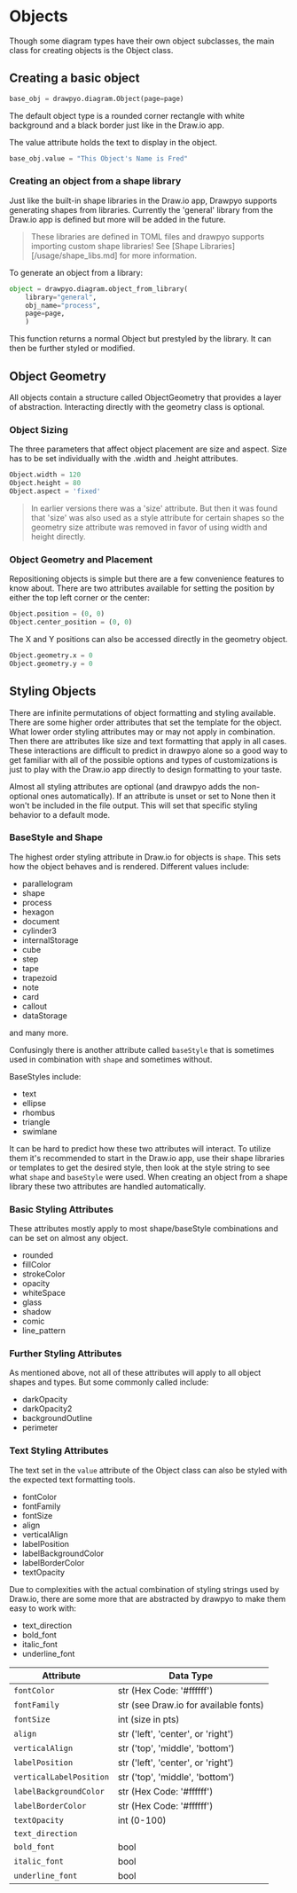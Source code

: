# Objects

Though some diagram types have their own object subclasses, the main class for creating objects is the Object class.

## Creating a basic object

```python
base_obj = drawpyo.diagram.Object(page=page)
```

The default object type is a rounded corner rectangle with white background and a black border just like in the Draw.io app.

The value attribute holds the text to display in the object.

```python
base_obj.value = "This Object's Name is Fred"
```

### Creating an object from a shape library

Just like the built-in shape libraries in the Draw.io app, Drawpyo supports generating shapes from libraries. Currently the 'general' library from the Draw.io app is defined but more will be added in the future.

> These libraries are defined in TOML files and drawpyo supports importing custom shape libraries! See [Shape Libraries][/usage/shape_libs.md] for more information.

To generate an object from a library:

```python
object = drawpyo.diagram.object_from_library(
    library="general",
    obj_name="process",
    page=page,
    )
```

This function returns a normal Object but prestyled by the library. It can then be further styled or modified.

## Object Geometry

All objects contain a structure called ObjectGeometry that provides a layer of abstraction. Interacting directly with the geometry class is optional.

### Object Sizing

The three parameters that affect object placement are size and aspect. Size has to be set individually with the .width and .height attributes.

```python
Object.width = 120
Object.height = 80
Object.aspect = 'fixed'
```

> In earlier versions there was a 'size' attribute. But then it was found that 'size' was also used as a style attribute for certain shapes so the geometry size attribute was removed in favor of using width and height directly.

### Object Geometry and Placement

Repositioning objects is simple but there are a few convenience features to know about. There are two attributes available for setting the position by either the top left corner or the center:

```python
Object.position = (0, 0)
Object.center_position = (0, 0)
```

The X and Y positions can also be accessed directly in the geometry object.

```python
Object.geometry.x = 0
Object.geometry.y = 0
```

## Styling Objects

There are infinite permutations of object formatting and styling available. There are some higher order attributes that set the template for the object. What lower order styling attributes may or may not apply in combination. Then there are attributes like size and text formatting that apply in all cases. These interactions are difficult to predict in drawpyo alone so a good way to get familiar with all of the possible options and types of customizations is just to play with the Draw.io app directly to design formatting to your taste.

Almost all styling attributes are optional (and drawpyo adds the non-optional ones automatically). If an attribute is unset or set to None then it won't be included in the file output. This will set that specific styling behavior to a default mode.

### BaseStyle and Shape

The highest order styling attribute in Draw.io for objects is `shape`. This sets how the object behaves and is rendered. Different values include:

- parallelogram
- shape
- process
- hexagon
- document
- cylinder3
- internalStorage
- cube
- step
- tape
- trapezoid
- note
- card
- callout
- dataStorage

and many more.

Confusingly there is another attribute called `baseStyle` that is sometimes used in combination with `shape` and sometimes without.

BaseStyles include:

- text
- ellipse
- rhombus
- triangle
- swimlane

It can be hard to predict how these two attributes will interact. To utilize them it's recommended to start in the Draw.io app, use their shape libraries or templates to get the desired style, then look at the style string to see what `shape` and `baseStyle` were used. When creating an object from a shape library these two attributes are handled automatically.

### Basic Styling Attributes

These attributes mostly apply to most shape/baseStyle combinations and can be set on almost any object.

- rounded
- fillColor
- strokeColor
- opacity
- whiteSpace
- glass
- shadow
- comic
- line_pattern

### Further Styling Attributes

As mentioned above, not all of these attributes will apply to all object shapes and types. But some commonly called include:

- darkOpacity
- darkOpacity2
- backgroundOutline
- perimeter

### Text Styling Attributes

The text set in the `value` attribute of the Object class can also be styled with the expected text formatting tools.

- fontColor
- fontFamily
- fontSize
- align
- verticalAlign
- labelPosition
- labelBackgroundColor
- labelBorderColor
- textOpacity

Due to complexities with the actual combination of styling strings used by Draw.io, there are some more that are abstracted by drawpyo to make them easy to work with:

- text_direction
- bold_font
- italic_font
- underline_font

| Attribute               | Data Type                             |
| ----------------------- | ------------------------------------- |
| `fontColor`             | str (Hex Code: '#ffffff')             |
| `fontFamily`            | str (see Draw.io for available fonts) |
| `fontSize`              | int (size in pts)                     |
| `align`                 | str ('left', 'center', or 'right')    |
| `verticalAlign`         | str ('top', 'middle', 'bottom')       |
| `labelPosition`         | str ('left', 'center', or 'right')    |
| `verticalLabelPosition` | str ('top', 'middle', 'bottom')       |
| `labelBackgroundColor`  | str (Hex Code: '#ffffff')             |
| `labelBorderColor`      | str (Hex Code: '#ffffff')             |
| `textOpacity`           | int (0-100)                           |
| `text_direction`        |                                       |
| `bold_font`             | bool                                  |
| `italic_font`           | bool                                  |
| `underline_font`        | bool                                  |
